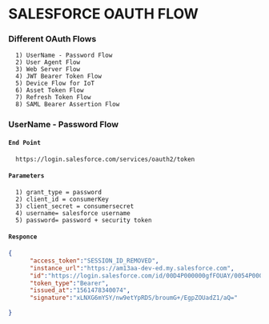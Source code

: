 # SALESFORCE OAUTH FLOW

### Different OAuth Flows
      1) UserName - Password Flow
      2) User Agent Flow
      3) Web Server Flow
      4) JWT Bearer Token Flow
      5) Device Flow for IoT
      6) Asset Token Flow
      7) Refresh Token Flow
      8) SAML Bearer Assertion Flow

### UserName - Password Flow

#### `End Point`  
      https://login.salesforce.com/services/oauth2/token

#### `Parameters`
      1) grant_type = password
      2) client_id = consumerKey
      3) client_secret = consumersecret
      4) username= salesforce username
      5) password= password + security token

#### `Responce`
```Json
{
      "access_token":"SESSION_ID_REMOVED",
      "instance_url":"https://am13aa-dev-ed.my.salesforce.com",
      "id":"https://login.salesforce.com/id/00D4P000000gfFOUAY/0054P0000096lbiQAA",
      "token_type":"Bearer",
      "issued_at":"1561478340074",
      "signature":"xLNXG6mYSY/nw9etYpRDS/broumG+/EgpZOUadZ1/aQ="
    
}
```


        
